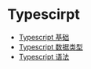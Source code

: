 # Typescirpt

- [Typescript 基础](01-hello-typescript/README.md)
- [Typescript 数据类型](02-data-types/README.md)
- [Typescript 语法](03-grammar/README.md)